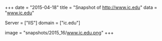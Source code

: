 
+++
date = "2015-04-18"
title = "Snapshot of http://www.ic.edu"
data = "www.ic.edu"

Server = ["IIS"]
domain = ["ic.edu"]

  image = "snapshots/2015_16/www.ic.edu.png"
+++
#
